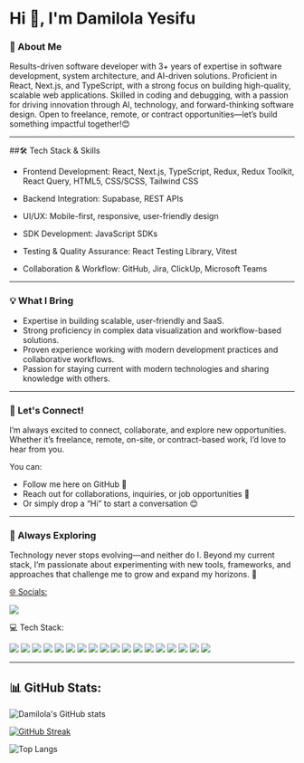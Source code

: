 <h1 align="left">Hi 👋, I'm Damilola Yesifu</h1>
<h3 align="left">🚀 About Me</h3>

Results-driven software developer with 3+ years of expertise in software development, system architecture, and AI-driven solutions. Proficient in React, Next.js, and TypeScript, with a strong focus on building high-quality, scalable web applications. Skilled in coding and debugging, with a passion for driving innovation through AI, technology, and forward-thinking software design.
Open to freelance, remote, or contract opportunities—let’s build something impactful together!😊 



---

##🛠️ Tech Stack & Skills  

- Frontend Development: React, Next.js, TypeScript, Redux, Redux Toolkit, React Query, HTML5, CSS/SCSS, Tailwind CSS
  
- Backend Integration: Supabase, REST APIs

- UI/UX: Mobile-first, responsive, user-friendly design 

- SDK Development: JavaScript SDKs  

- Testing & Quality Assurance: React Testing Library, Vitest 

- Collaboration & Workflow: GitHub, Jira, ClickUp, Microsoft Teams 

---

### 💡 What I Bring
- Expertise in building scalable, user-friendly and SaaS.
- Strong proficiency in complex data visualization and workflow-based solutions.
- Proven experience working with modern development practices and collaborative workflows.
- Passion for staying current with modern technologies and sharing knowledge with others.

---

### 🤝 Let's Connect!
I’m always excited to connect, collaborate, and explore new opportunities. Whether it’s freelance, remote, on-site, or contract-based work, I’d love to hear from you.

You can:
- Follow me here on GitHub 🌟
- Reach out for collaborations, inquiries, or job opportunities 💼
- Or simply drop a “Hi” to start a conversation 😊

---

### 🌱 Always Exploring
Technology never stops evolving—and neither do I. Beyond my current stack, I’m passionate about experimenting with new tools, frameworks, and approaches that challenge me to grow and expand my horizons. 🚀

<u>🌐 Socials:</u>
<p align="left">
  <a href="https://www.linkedin.com/in/yesifu-damilola/" target="_blank">
    <img src="https://img.shields.io/badge/LinkedIn-0077B5?style=for-the-badge&logo=linkedin&logoColor=white"/>
  </a>
</p>

💻 Tech Stack:

<p align="left">
  <!-- Frontend -->
  <img src="https://img.shields.io/badge/CSS3-1572B6?style=for-the-badge&logo=css3&logoColor=white" />
  <img src="https://img.shields.io/badge/TypeScript-007ACC?style=for-the-badge&logo=typescript&logoColor=white" />
  <img src="https://img.shields.io/badge/JavaScript-F7DF1E?style=for-the-badge&logo=javascript&logoColor=black" />
  <img src="https://img.shields.io/badge/HTML5-E34F26?style=for-the-badge&logo=html5&logoColor=white" />
  <img src="https://img.shields.io/badge/React-20232A?style=for-the-badge&logo=react&logoColor=61DAFB" />
  <img src="https://img.shields.io/badge/Next.js-000000?style=for-the-badge&logo=nextdotjs&logoColor=white" />
  <img src="https://img.shields.io/badge/React_Query-FF4154?style=for-the-badge&logo=reactquery&logoColor=white" />
  <img src="https://img.shields.io/badge/React_Router-CA4245?style=for-the-badge&logo=reactrouter&logoColor=white" />
  <img src="https://img.shields.io/badge/React_Hook_Form-EC5990?style=for-the-badge&logo=reacthookform&logoColor=white" />
  <img src="https://img.shields.io/badge/Redux-764ABC?style=for-the-badge&logo=redux&logoColor=white" />
  <img src="https://img.shields.io/badge/TailwindCSS-38B2AC?style=for-the-badge&logo=tailwind-css&logoColor=white" />
  <img src="https://img.shields.io/badge/Vite-646CFF?style=for-the-badge&logo=vite&logoColor=white" />
  <img src="https://img.shields.io/badge/Node.js-339933?style=for-the-badge&logo=node.js&logoColor=white" />
  
  <!-- Backend & DB -->
  <img src="https://img.shields.io/badge/NPM-CB3837?style=for-the-badge&logo=npm&logoColor=white" />
  <img src="https://img.shields.io/badge/Postgres-316192?style=for-the-badge&logo=postgresql&logoColor=white" />
  <img src="https://img.shields.io/badge/Supabase-3ECF8E?style=for-the-badge&logo=supabase&logoColor=white" />
  
  <!-- Deployment & Tools -->
  <img src="https://img.shields.io/badge/Vercel-000000?style=for-the-badge&logo=vercel&logoColor=white" />
  <img src="https://img.shields.io/badge/Figma-F24E1E?style=for-the-badge&logo=figma&logoColor=white" />
</p>

---

## 📊 GitHub Stats: 

![Damilola's GitHub stats](https://github-readme-stats.vercel.app/api?username=Yesifu-Damilola&show_icons=true&theme=dark&count_private=true&include_all_commits=true&hide_title=false)  

[![GitHub Streak](https://streak-stats.demolab.com?user=Yesifu-Damilola&theme=dark&hide_border=true&date_format=j%20M%5B%20Y%5D)](https://git.io/streak-stats)  

![Top Langs](https://github-readme-stats.vercel.app/api/top-langs/?username=Yesifu-Damilola&layout=compact&theme=dark) 
 

<!--
**Yesifu-Damilola/Yesifu-Damilola** is a ✨ _special_ ✨ repository because its `README.md` (this file) appears on your GitHub profile.

Here are some ideas to get you started:

- 🔭 I’m currently working on ...
- 🌱 I’m currently learning ...
- 👯 I’m looking to collaborate on ...
- 🤔 I’m looking for help with ...
- 💬 Ask me about ...
- 📫 How to reach me: ...
- 😄 Pronouns: ...
- ⚡ Fun fact: ...
-->
